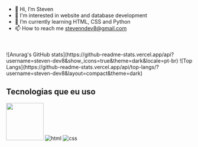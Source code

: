 - 👋 Hi, I’m Steven
- 👀 I'm interested in website and database development
- 🌱 I’m currently learning HTML, CSS and Python
- 📫 How to reach me stevenndev8@gmail.com
<br>
<br>
![Anurag's GitHub stats](https://github-readme-stats.vercel.app/api?username=steven-dev8&show_icons=true&theme=dark&locale=pt-br)
![Top Langs](https://github-readme-stats.vercel.app/api/top-langs/?username=steven-dev8&layout=compact&theme=dark)

## Tecnologias que eu uso
<div>
    <img src="https://img.shields.io/badge/Python-14354C?style=for-the-badge&logo=python&logoColor=white" width="101">
    <img src="https://img.shields.io/badge/HTML5-E34F26?style=for-the-badge&logo=html5&logoColor=white" alt="html">
    <img src="https://img.shields.io/badge/CSS3-1572B6?style=for-the-badge&logo=css3&logoColor=white" alt="css">
</div>
